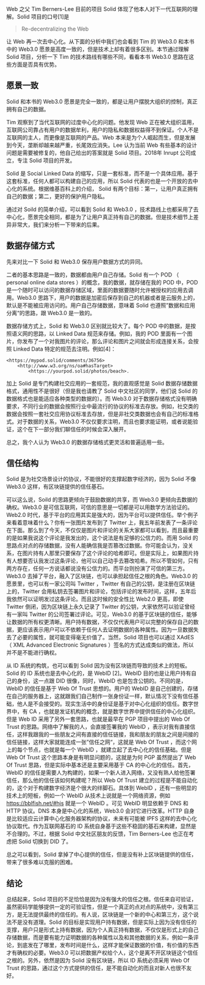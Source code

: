 Web 之父 Tim Berners-Lee 目前的项目 Solid 体现了他本人对下一代互联网的理解。Solid 项目的口号[1]是 

> Re-decentralizing the Web 

让 Web 再一次去中心化。从下面的分析中我们也会看到 Tim 的 Web3.0 和本书中的 Web3.0 愿景是高度一致的，但是技术上却有着很多区别。本节通过理解 Solid 项目，分析一下 Tim 的技术路线有哪些不同，看看本书 Web3.0 思路在这些方面是否具有优势。

## 愿景一致

Solid 和本书的 Web3.0 愿景是完全一致的，都是让用户摆脱大组织的控制，真正拥有自己的数据。

Tim 观察到了当代互联网的过度中心化的问题。他发现 Web 正在被大组织滥用，互联网公司靠占有用户的数据牟利，用户的隐私和数据权益得不到保证。个人不是互联网的主人，而更像是互联网的产品。Web 本来是为个人崛起而生，但是发展到今天，垄断却越来越严重，长尾效应消失。Lee 认为当前 Web 有些基本的设计问题是需要被修复的，他自己给出的答案就是 Solid 项目。2018年 Inrupt 公司成立，专注 Solid 项目的开发。

Solid 是 Social Linked Data 的缩写，只是一套标准，而不是一个具体应用。基于这套标准，任何人都可以构建自己的应用，所以 Solid 代表的也是一个开放的去中心化的系统。根据维基百科上的介绍， Solid 有两个目标：第一，让用户真正拥有自己的数据；第二，更好的保护用户隐私。

通过对 Soild 的简单介绍，可以看到 Solid 和 Web3.0 ，技术路线上也都采用了去中心化，愿景完全相同，都是为了让用户真正持有自己的数据。但是技术细节上差异非常大，我们来分析一下带来的后果。

## 数据存储方式

先来对比一下 Solid 和 Web3.0 保存用户数据方式的异同。

二者的基本思路是一致的，数据都由用户自己存储。Solid 有一个 POD （ personal online data stores ）的概念，我的数据，就存储在我的 POD 中，POD 是一个随时可以访问的数据存储区域，里面的数据要随时允许被授权的应用去调用。Web3.0 思路下，用户的数据是加密后保存到自己的机器或者是云服务上的，默认是不能被应用访问的。用户自己存储数据，意味着 Solid 也遵照”数据和应用分离“的思路，跟 Web3.0 是一致的。

数据存储方式上，Solid 和 Web3.0 区别就比较大了。每个 POD 中的数据，是按照语义网的思路，以 Linked Data 规范来存储。例如，我的 POD 里面有一个图片，你发布了一个对我图片的评论，那么评论和图片之间就会形成连接关系，会按照 Linked Data 特定的规范去注明。例如[4]：

```
<https://mypod.solid/comments/36756>
    <http://www.w3.org/ns/oa#hasTarget>
        <https://yourpod.solid/photos/beach>.
```

加上 Solid 是专门构建社交应用的一套规范，我的直观感觉是 Solid 数据存储数据格式，通用性不是很好（但是我也请教了 Solid 中文社区的同学，他们说 Solid 的数据格式也是能适应各种类型的数据的）。而 Web3.0 对于数据存储格式没有明确要求，不同行业的数据会按照行业中最流行的协议的标准去存放。例如，社交类的数据会按照一套社交应用协议标准去存放，但是非社交类数据也会有自己的标准格式。对于数据的关系，Web3.0 不仅仅要求注明，而且也要求能证明，或者说能验证，这个在下一部分我们聊信任的时候会深入展开。

总之，我个人认为 Web3.0 的数据存储格式更灵活和普遍适用一些。

## 信任结构

Solid 是为社交场景设计的协议，不能很好的支撑起数字经济的，因为 Solid 不像 Web3.0 这样，有区块链提供的信任基石。

可以这么说，Soild 的思路更倾向于鼓励数据的共享，而 Web3.0 更倾向去数据的确权。Web3.0 是可信互联网，可信的意思是一切都是可以用数学方法验证的。Web2.0 时代，基于平台的应用其实是强大的，因为平台可以提供信任。举个例子来看着意味着什么？你有一张图片发布到了 Twitter 上，我五年前发表了一条评论在下面。那么到了今天，不仅仅是图片和评论的关系大家都可以看到，而且最重要的是如果我说这个评论是我发出的，这个说法是有足够的公信力的。而用 Solid 的思路点对点的存储数据，没有人能确信我是否篡改过数据。你可能会认为，没关系，在图片持有人那里只要保存了这个评论的哈希即可。但是实际上，如果图片持有人想要否认我发过这条评论，他可以自己动手去篡改哈希。所以不管如何，只有两方存在，任何一方说话都说没有公信力的。而平台则扮演了可信的第三方。Web3.0 去掉了平台，融入了区块链，也可以承担起信任之根的角色。Web3.0 的愿景里，也可以有一家公司叫 Twitter ，Twitter 有自己的公钥，是注册在区块链上的，Twitter 会用私钥去签署图片和评论，包括评论的发布时间，这样，五年后我依然可以证明发过这条评论。而且这时候的安全性比 Web2.0 更高，即使 Twitter 倒闭，因为区块链上永久记录了 Twitter 的公钥，大家依然可以验证曾经有一家叫 Twitter 的公司签署过评论。可见，Web3.0 的基于区块链的信任，能够让数据的所有权更清晰。用户持有数据，不仅仅代表用户可以完整的保存自己的数据，更应该表示用户可以不依赖于任何人去证明数据的各种属性。因为一旦数据失去了必要的属性，就可能变得毫无价值了。当然，Solid 项目也可以通过 XAdES （ XML Advanced Electronic Signatures ）签名的方式达成类似的做法，所以并不是不能进行确权。

从 ID 系统的构筑，也可以看到 Solid 因为没有区块链而导致的技术上的短板。Solid 的 ID 系统也是去中心化的，是 WebID [2]。WebID 目的也是让用户持有自己的身份，这一点跟 DID 很像，同时，WebID 也是包含公钥的。不同的是，WebID 的信任是基于 Web Of Trust 思想的。用户的 WebID 是自己创建的，存储在自己的服务器上，这就跟我们自己制作一张身份证一样，默认情况下没有信任基础，他人是不会接受的。现实生活中的身份证是基于对中心化组织的信任。数字世界中，有 CA ，也就是发证机构的概念，就是数字世界中提供信任的中心化组织。但是 Web ID 采用了另外一套思路，也就是最早在 PGP 项目中提出的 Web Of Trust 的思路。网络中了解我的人，会直接签署我的 WebID ，表示对我有直接信任，这样我跟我的一些朋友之间有直接的信任链接，我和朋友的朋友之间是间接的信任链接，这样大家就能连成一张”信任之网“，这就是 Web Of Trust ，而这个网上的每个节点，也就是每一个 WebID ，就建立起了去中心化的信任基础。但是 Web Of Trust 这个思路本身是有明显问题的，这就是为何 PGP 虽然提出了 Web Of Trust 思路，但是实际中基本还是主要采用基于 CA 的中心化的信任。首先，WebID 的信任是需要人为构建的，如果一个新人进入网络，又没有熟人给他签署信任，那么他的信任该如何构建呢？所以 Web Of Trust 建立的过程是不能自动化的，这个对于构建数字经济是个很大的绊脚石。具体到 WebID ，还有一些明显的技术上的短板，例如一个 WebID 从技术上说就是一个网络资源，例如 https://bblfish.net/#hjs 就是一个 WebID 。可见 WebID 明显依赖于 DNS 和 HTTP 协议。DNS 本身是中心化的系统，Web3.0 会对它进行改革。HTTP 自身是比较适应云计算中心化服务器架构的协议，未来有可能被 IPFS 这样的去中心化协议取代。作为互联网基石的 ID 系统自身基于这些不稳固的基石来构建，显然是不合理的。不过，根据 Solid 中文社区朋友的反馈，Tim Berners-Lee 也正在考虑把 Solid 切换到 DID 了。

总之可以看到，Solid 拿掉了中心提供的信任，但是没有补上区块链提供的信任，带来了很多难以克服的困难。

## 结论

总结起来，Solid 项目的不足恰恰是因为没有强大的信任之根。信任来自可验证，虽然密码学能够提供一定的可验证性，但是一个真正的点对点的系统中，没有第三方，是无法提供最终的信任的。有人说，区块链是一个新的中心和第三方，这个说法不是没有道理。Solid 的目标是实现用户持有数据，但是实际上因为没有信任的支撑，用户只是形式上持有数据，因为个人真正持有数据，不仅仅是形式上的自己存储数据，而是要有能力证明数据的各种属性以及和其他数据的关系，例如一条评论，到底发在了哪里，发布时间是什么，这样才能保证数据的价值，有价值的东西才有确权的必要。Web3.0 可以把数据产权给个人，这个是离不开区块链这个信任之根的。另外，依然是因为 Solid 没有区块链，所以 ID 系统必须采用 Web Of Trust 的思路，通过这个方式提供的信任，是不能自动化的而且对新人也很不友好。
